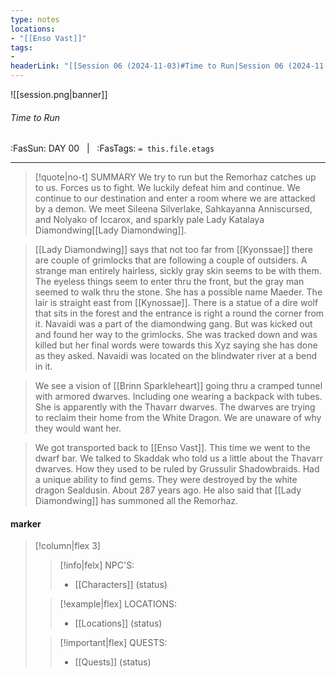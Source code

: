 ```yaml
---
type: notes
locations:
- "[[Enso Vast]]"
tags:
- 
headerLink: "[[Session 06 (2024-11-03)#Time to Run|Session 06 (2024-11-03)]]"
---
```


![[session.png|banner]]
###### Time to Run
<span class="sub2">:FasSun: DAY 00 &nbsp; | &nbsp; :FasTags: `= this.file.etags`</span>
___

> [!quote|no-t] SUMMARY
>We try to run but the Remorhaz catches up to us.  Forces us to fight.  We luckily defeat him and continue.  We continue to our destination and enter a room where we are attacked by a demon.  We meet Sileena Silverlake, Sahkayanna Anniscursed, and Nolyako of Iccarox, and sparkly pale Lady Katalaya Diamondwing[[Lady Diamondwing]].

>[[Lady Diamondwing]] says that not too far from [[Kyonssae]] there are couple of grimlocks that are following a couple of outsiders.  A strange man entirely hairless, sickly gray skin seems to be with them.  The eyeless things seem to enter thru the front, but the gray man seemed to walk thru the stone.  She has a possible name Maeder.  The lair is straight east from [[Kynossae]].  There is a statue of a dire wolf that sits in the forest and the entrance is right a round the corner from it.  Navaidi was a part of the diamondwing gang.  But was kicked out and found her way to the grimlocks.  She was tracked down and was killed but her final words were towards this Xyz saying she has done as they asked.  Navaidi was located on the blindwater river  at a bend in it.

> We see a vision of [[Brinn Sparkleheart]] going thru a cramped tunnel with armored dwarves.  Including one wearing a backpack with tubes.  She is apparently with the Thavarr dwarves.  The dwarves are trying to reclaim their home from the White Dragon.  We are unaware of why they would want her.

> We got transported back to [[Enso Vast]].  This time we went to the dwarf bar.  We talked to Skaddak who told us a little about the Thavarr dwarves.  How they used to be ruled by Grussulir Shadowbraids.  Had a unique ability to find gems.  They were destroyed by the white dragon Sealdusin.  About 287 years ago.  He also said that [[Lady Diamondwing]] has summoned all the Remorhaz.

#### marker
> [!column|flex 3]
>> [!info|felx] NPC'S:
>> - [[Characters]] (status)
>
>> [!example|flex] LOCATIONS:
>> - [[Locations]] (status)
>
>> [!important|flex] QUESTS:
>> - [[Quests]] (status)
